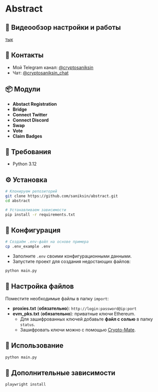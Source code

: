 # Abstract

## 🎥 Видеообзор настройки и работы
[тык](https://youtu.be/F2Y86CyzYbI)

## 📢 Контакты

- Мой Telegram канал: [@cryptosaniksin](https://t.me/cryptosaniksin)
- Чат: [@cryptosaniksin_chat](https://t.me/cryptosaniksin_chat)

## 📦 Модули

- **Abstact Registration** 
- **Bridge** 
- **Connect Twitter** 
- **Connect Discord** 
- **Swap** 
- **Vote** 
- **Claim Badges** 

## 🐍 Требования

- Python 3.12

## ⚙️ Установка

```sh
# Клонируем репозиторий
git clone https://github.com/saniksin/abstract.git
cd abstract

# Устанавливаем зависимости
pip install -r requirements.txt
```

## 🔧 Конфигурация

```sh
# Создаём .env-файл на основе примера
cp .env_example .env
```
- Заполните `.env` своими конфигурационными данными.
- Запустите проект для создания недостающих файлов:

```sh
python main.py
```

## 📂 Настройка файлов

Поместите необходимые файлы в папку `import`:
- **proxies.txt** (**обязательно**): `http://login:password@ip:port`
- **evm_pks.txt** (**обязательно**): приватные ключи Ethereum.
  - Для зашифрованных ключей добавьте **файл с солью** в папку `status`.
  - Зашифровать ключи можно с помощью [Crypto-Mate](https://github.com/saniksin/crypto-mate).

## 🚀 Использование

```sh
python main.py
```

## 🔧 Дополнительные зависимости

```sh
playwright install
```
